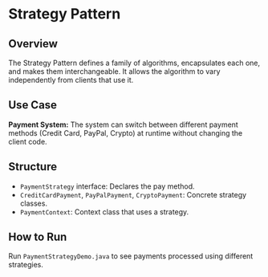 # Strategy Pattern

## Overview
The Strategy Pattern defines a family of algorithms, encapsulates each one, and makes them interchangeable. It allows the algorithm to vary independently from clients that use it.

## Use Case
**Payment System:** The system can switch between different payment methods (Credit Card, PayPal, Crypto) at runtime without changing the client code.

## Structure
- `PaymentStrategy` interface: Declares the pay method.
- `CreditCardPayment`, `PayPalPayment`, `CryptoPayment`: Concrete strategy classes.
- `PaymentContext`: Context class that uses a strategy.

## How to Run
Run `PaymentStrategyDemo.java` to see payments processed using different strategies.
